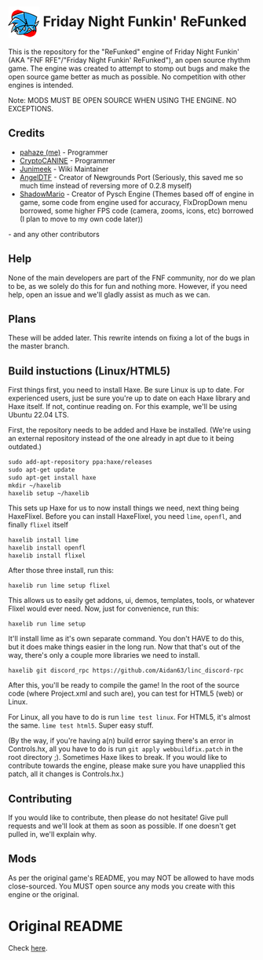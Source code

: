 # <img src="art/icon64.png" align="center"> Friday Night Funkin' ReFunked </img>

This is the repository for the "ReFunked" engine of Friday Night Funkin' (AKA "FNF RFE"/"Friday Night Funkin' ReFunked"), an open source rhythm game. The engine was created to attempt to stomp out bugs and make the open source game better as much as possible. No competition with other engines is intended.

Note: MODS MUST BE OPEN SOURCE WHEN USING THE ENGINE. NO EXCEPTIONS. 

## Credits

- [pahaze (me)](https://github.com/pahaze) - Programmer
- [CryptoCANINE](https://github.com/CryptoCANINE) - Programmer
- [Junimeek](https://github.com/Junimeek) - Wiki Maintainer
- [AngelDTF](https://github.com/AngelDTF) - Creator of Newgrounds Port (Seriously, this saved me so much time instead of reversing more of 0.2.8 myself)
- [ShadowMario](https://github.com/ShadowMario) - Creator of Pysch Engine (Themes based off of engine in game, some code from engine used for accuracy, FlxDropDown menu borrowed, some higher FPS code (camera, zooms, icons, etc) borrowed (I plan to move to my own code later))

\- and any other contributors

## Help

None of the main developers are part of the FNF community, nor do we plan to be, as we solely do this for fun and nothing more. However, if you need help, open an issue and we'll gladly assist as much as we can.

## Plans

These will be added later. This rewrite intends on fixing a lot of the bugs in the master branch.

## Build instuctions (Linux/HTML5)

First things first, you need to install Haxe. Be sure Linux is up to date. For experienced users, just be sure you're up to date on each Haxe library and Haxe itself. If not, continue reading on. For this example, we'll be using Ubuntu 22.04 LTS.

First, the repository needs to be added and Haxe be installed. (We're using an external repository instead of the one already in apt due to it being outdated.)

```
sudo add-apt-repository ppa:haxe/releases
sudo apt-get update
sudo apt-get install haxe
mkdir ~/haxelib
haxelib setup ~/haxelib
```

This sets up Haxe for us to now install things we need, next thing being HaxeFlixel. Before you can install HaxeFlixel, you need `lime`, `openfl`, and finally `flixel` itself

```
haxelib install lime
haxelib install openfl
haxelib install flixel
```

After those three install, run this:

```
haxelib run lime setup flixel
```

This allows us to easily get addons, ui, demos, templates, tools, or whatever Flixel would ever need. Now, just for convenience, run this:

```
haxelib run lime setup
```

It'll install lime as it's own separate command. You don't HAVE to do this, but it does make things easier in the long run. Now that that's out of the way, there's only a couple more libraries we need to install.

```
haxelib git discord_rpc https://github.com/Aidan63/linc_discord-rpc
```

After this, you'll be ready to compile the game! In the root of the source code (where Project.xml and such are), you can test for HTML5 (web) or Linux.

For Linux, all you have to do is run `lime test linux`. For HTML5, it's almost the same. `lime test html5`. Super easy stuff.

(By the way, if you're having a(n) build error saying there's an error in Controls.hx, all you have to do is run `git apply webbuildfix.patch` in the root directory ;). Sometimes Haxe likes to break. If you would like to contribute towards the engine, please make sure you have unapplied this patch, all it changes is Controls.hx.)

## Contributing

If you would like to contribute, then please do not hesitate! Give pull requests and we'll look at them as soon as possible. If one doesn't get pulled in, we'll explain why.

## Mods

As per the original game's README, you may NOT be allowed to have mods close-sourced. You MUST open source any mods you create with this engine or the original.

# Original README

Check [here](OGREADME.md). 
